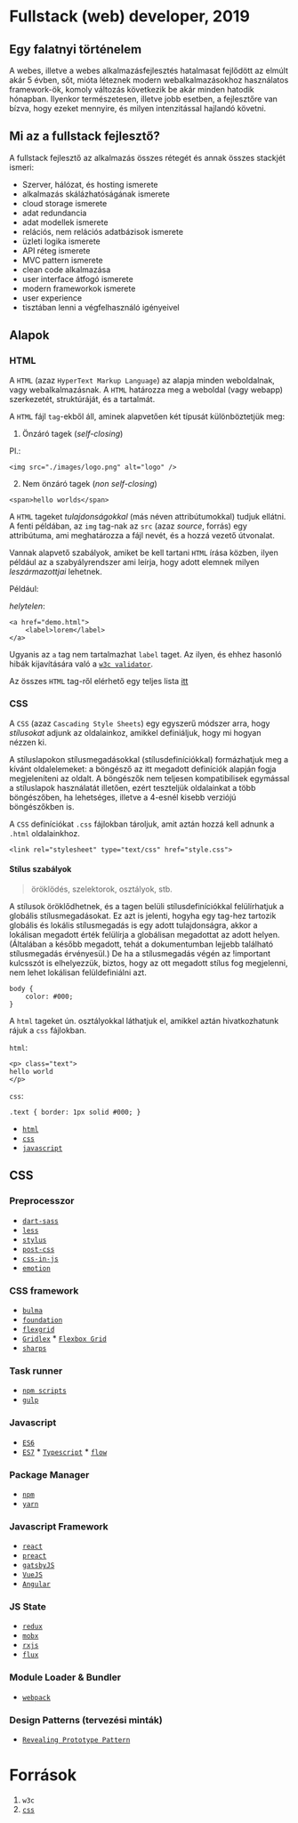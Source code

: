 # Fullstack (web) developer, 2019

## Egy falatnyi történelem 

A webes, illetve a webes alkalmazásfejlesztés hatalmasat fejlődött az elmúlt akár 5 évben, sőt, mióta léteznek modern webalkalmazásokhoz használatos framework-ök, komoly változás következik be akár minden hatodik hónapban. Ilyenkor természetesen, illetve jobb esetben, a fejlesztőre van bízva, hogy ezeket mennyire, és milyen intenzitással hajlandó követni. 

## Mi az a fullstack fejlesztő? 

A fullstack fejlesztő az alkalmazás összes rétegét és annak összes stackjét ismeri: 

- Szerver, hálózat, és hosting ismerete
- alkalmazás skálázhatóságának ismerete 
- cloud storage ismerete
- adat redundancia 
- adat modellek ismerete
- relációs, nem relációs adatbázisok ismerete
- üzleti logika ismerete
- API réteg ismerete
- MVC pattern ismerete 
- clean code alkalmazása 
- user interface átfogó ismerete 
- modern frameworkok ismerete 
- user experience 
- tisztában lenni a végfelhasználó igényeivel

## Alapok

### HTML

A `HTML` (azaz `HyperText Markup Language`) az alapja minden weboldalnak, vagy webalkalmazásnak. A `HTML` határozza meg a weboldal (vagy webapp) szerkezetét, struktúráját, és a tartalmát. 

A `HTML` fájl `tag`-ekből áll, aminek alapvetően két típusát különböztetjük meg:

1. Önzáró tagek (_self-closing_)

Pl.:
```
<img src="./images/logo.png" alt="logo" />
```

2. Nem önzáró tagek (_non self-closing_)

```
<span>hello worlds</span>
```

A `HTML` tageket _tulajdonságokkal_ (más néven attribútumokkal) tudjuk ellátni. A fenti példában, az `img` tag-nak az `src` (azaz _source_, forrás) egy attribútuma, ami meghatározza a fájl nevét, és a hozzá vezető útvonalat. 

Vannak alapvető szabályok, amiket be kell tartani `HTML` írása közben, ilyen például az a szabyályrendszer ami leírja, hogy adott elemnek milyen _leszármazottjai_ lehetnek.

Például: 

_helytelen_: 

```
<a href="demo.html">
    <label>lorem</label>
</a>
```

Ugyanis az `a` tag nem tartalmazhat `label` taget. Az ilyen, és ehhez hasonló hibák kijavítására való a [`w3c validator`](https://validator.w3.org/).  

Az összes `HTML` tag-ről elérhető egy teljes lista [itt](https://www.tutorialrepublic.com/html-reference/html5-tags.php)

### CSS
A `CSS` (azaz `Cascading Style Sheets`) egy egyszerű módszer arra, hogy _stílusokat_ adjunk az oldalainkoz, amikkel definiáljuk, hogy mi hogyan nézzen ki. 

A stíluslapokon stílusmegadásokkal (stílusdefiníciókkal) formázhatjuk meg a kívánt oldalelemeket: a böngésző az itt megadott definíciók alapján fogja megjeleníteni az oldalt. A böngészők nem teljesen kompatibilisek egymással a stíluslapok használatát illetően, ezért teszteljük oldalainkat a több böngészőben, ha lehetséges, illetve a 4-esnél kisebb verziójú böngészőkben is.

A `CSS` definíciókat `.css` fájlokban tároljuk, amit aztán hozzá kell adnunk a `.html` oldalainkhoz. 

`<link rel="stylesheet" type="text/css" href="style.css">`

#### Stílus szabályok
 
 > öröklödés, szelektorok, osztályok, stb. 

 A stílusok öröklődhetnek, és a tagen belüli stílusdefiníciókkal felülírhatjuk a globális stílusmegadásokat. Ez azt is jelenti, hogyha egy tag-hez tartozik globális és lokális stílusmegadás is egy adott tulajdonságra, akkor a lokálisan megadott érték felülírja a globálisan megadottat az adott helyen. (Általában a később megadott, tehát a dokumentumban lejjebb található stílusmegadás érvényesül.) De ha a stílusmegadás végén az !important kulcsszót is elhelyezzük, biztos, hogy az ott megadott stílus fog megjelenni, nem lehet lokálisan felüldefiniálni azt.

 ```
 body {
     color: #000;
 }
 ```

 A `html` tageket ún. osztályokkal láthatjuk el, amikkel aztán hivatkozhatunk rájuk a `css` fájlokban. 

`html`:

 ```
 <p> class="text">
 hello world
 </p>
 ```

`css`: 

```
.text { border: 1px solid #000; }
```

* [`html`](https://www.w3schools.com/html/)
* [`css`](https://www.w3schools.com/css/)
* [`javascript`](https://developer.mozilla.org/hu/docs/Web/JavaScript)

## CSS 

### Preprocesszor

* [`dart-sass`](https://github.com/sass/dart-sass)
* [`less`](https://github.com/less/less.js)
* [`stylus`](https://github.com/stylus/stylus)
* [`post-css`](https://github.com/postcss/postcss)
* [`css-in-js`](https://github.com/cssinjs/jss)
* [`emotion`](https://github.com/emotion-js/emotion)

### CSS framework

* [`bulma`](https://github.com/jgthms/bulma)
* [`foundation`](`https://github.com/zurb/foundation-sites)
* [`flexgrid`](https://github.com/ptb/flexgrid)
* [`Gridlex`](https://github.com/devlint/gridlex)
* [`Flexbox Grid`](https://github.com/kristoferjoseph/flexboxgrid)
* [`sharps`](https://github.com/awinogradov/sharps)

### Task runner

- [`npm scripts`](https://docs.npmjs.com/misc/scripts)
- [`gulp`](https://github.com/gulpjs/gulp)

### Javascript

* [`ES6`](https://www.ecma-international.org/ecma-262/6.0/)
* [`ES7`](https://www.ecma-international.org/ecma-262/7.0/)
* [`Typescript`](https://github.com/Microsoft/TypeScript)
* [`flow`](https://github.com/facebook/flow)

### Package Manager 

* [`npm`](https://github.com/npm/cli)
* [`yarn`](https://github.com/yarnpkg/yarn)

### Javascript Framework

* [`react`](https://github.com/facebook/react)
* [`preact`](https://github.com/developit/preact)
* [`gatsbyJS`](https://github.com/gatsbyjs/gatsby)
* [`VueJS`](https://github.com/vuejs/vue)
* [`Angular`](https://github.com/angular/angular)

### JS State 

- [`redux`](https://github.com/reduxjs/redux)
- [`mobx`](https://github.com/mobxjs/mobx)
- [`rxjs`](https://github.com/ReactiveX/rxjs)
- [`flux`](https://github.com/facebook/flux)

### Module Loader & Bundler

* [`webpack`](https://github.com/webpack)

### Design Patterns (tervezési minták)

* [`Revealing Prototype Pattern`](https://gist.github.com/zcaceres/bb0eec99c02dda6aac0e041d0d4d7bf2)

# Források 

1) `w3c`
2) [`css`](http://web.axelero.hu/fodorsi/html/css1.html)
